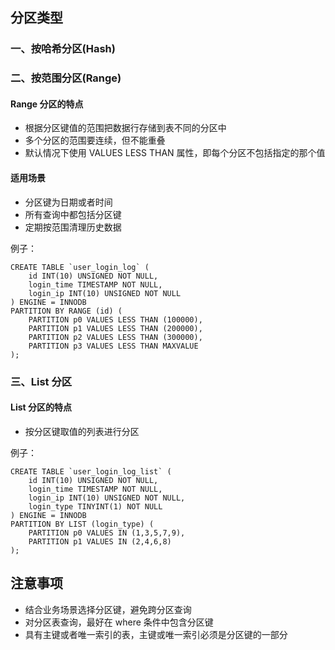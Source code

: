 ## 分区类型
### 一、按哈希分区(Hash)

### 二、按范围分区(Range)
#### Range 分区的特点
- 根据分区键值的范围把数据行存储到表不同的分区中
- 多个分区的范围要连续，但不能重叠
- 默认情况下使用 VALUES LESS THAN 属性，即每个分区不包括指定的那个值

#### 适用场景
- 分区键为日期或者时间
- 所有查询中都包括分区键
- 定期按范围清理历史数据

例子：<br >
```mysql
CREATE TABLE `user_login_log` (
    id INT(10) UNSIGNED NOT NULL,
    login_time TIMESTAMP NOT NULL,
    login_ip INT(10) UNSIGNED NOT NULL
) ENGINE = INNODB
PARTITION BY RANGE (id) (
    PARTITION p0 VALUES LESS THAN (100000),
    PARTITION p1 VALUES LESS THAN (200000),
    PARTITION p2 VALUES LESS THAN (300000),
    PARTITION p3 VALUES LESS THAN MAXVALUE
);
```
### 三、List 分区
#### List 分区的特点
- 按分区键取值的列表进行分区

例子：<br >
```mysql
CREATE TABLE `user_login_log_list` (
    id INT(10) UNSIGNED NOT NULL,
    login_time TIMESTAMP NOT NULL,
    login_ip INT(10) UNSIGNED NOT NULL,
    login_type TINYINT(1) NOT NULL
) ENGINE = INNODB
PARTITION BY LIST (login_type) (
    PARTITION p0 VALUES IN (1,3,5,7,9),
    PARTITION p1 VALUES IN (2,4,6,8)
);
```

## 注意事项
- 结合业务场景选择分区键，避免跨分区查询
- 对分区表查询，最好在 where 条件中包含分区键
- 具有主键或者唯一索引的表，主键或唯一索引必须是分区键的一部分